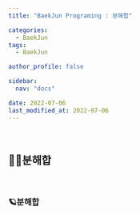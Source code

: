 ```yaml
---
title: "BaekJun Programing : 분해합"

categories:
  - BaekJun
tags:
  - BaekJun

author_profile: false

sidebar:
  nav: "docs"

date: 2022-07-06
last_modified_at: 2022-07-06
---
```


<br>

## 🙇‍♀️분해합


<br>

### 🪐분해합
